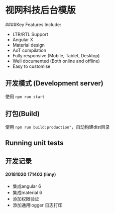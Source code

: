 # 视网科技后台模版

####Key Features Include:
* LTR/RTL Support
* Angular X
* Material design
* AoT compilation
* Fully responsive (Mobile, Tablet, Desktop)
* Well documented (Both online and offline)
* Easy to customise

## 开发模式 (Development server)
使用 `npm run start`

## 打包(Build)
使用 `npm run build:production"`，自动构建dist目录
## Running unit tests

## 开发记录

#### 20181020 171403 (limy)
* 集成angular 6
* 集成material 6
* 添加权限验证
* 添加通用logger 日志打印
